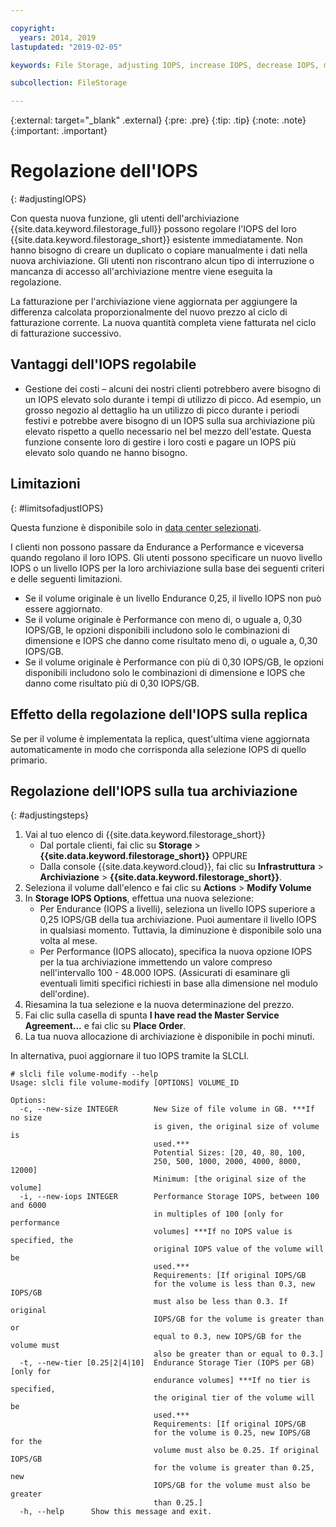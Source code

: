 ```yaml
---

copyright:
  years: 2014, 2019
lastupdated: "2019-02-05"

keywords: File Storage, adjusting IOPS, increase IOPS, decrease IOPS, modify IOPS

subcollection: FileStorage

---
```

{:external: target="_blank" .external}
{:pre: .pre}
{:tip: .tip}
{:note: .note}
{:important: .important}

# Regolazione dell'IOPS
{: #adjustingIOPS}

Con questa nuova funzione, gli utenti dell'archiviazione {{site.data.keyword.filestorage_full}} possono regolare l'IOPS del loro {{site.data.keyword.filestorage_short}} esistente immediatamente. Non hanno bisogno di creare un duplicato o copiare manualmente i dati nella nuova archiviazione. Gli utenti non riscontrano alcun tipo di interruzione o mancanza di accesso all'archiviazione mentre viene eseguita la regolazione.

La fatturazione per l'archiviazione viene aggiornata per aggiungere la differenza calcolata proporzionalmente del nuovo prezzo al ciclo di fatturazione corrente. La nuova quantità completa viene fatturata nel ciclo di fatturazione successivo.


## Vantaggi dell'IOPS regolabile

- Gestione dei costi – alcuni dei nostri clienti potrebbero avere bisogno di un IOPS elevato solo durante i tempi di utilizzo di picco. Ad esempio, un grosso negozio al dettaglio ha un utilizzo di picco durante i periodi festivi e potrebbe avere bisogno di un IOPS sulla sua archiviazione più elevato rispetto a quello necessario nel bel mezzo dell'estate. Questa funzione consente loro di gestire i loro costi e pagare un IOPS più elevato solo quando ne hanno bisogno.

## Limitazioni
{: #limitsofadjustIOPS}

Questa funzione è disponibile solo in [data center selezionati](/docs/infrastructure/FileStorage?topic=FileStorage-news).

I clienti non possono passare da Endurance a Performance e viceversa quando regolano il loro IOPS. Gli utenti possono specificare un nuovo livello IOPS o un livello IOPS per la loro archiviazione sulla base dei seguenti criteri e delle seguenti limitazioni.

- Se il volume originale è un livello Endurance 0,25, il livello IOPS non può essere aggiornato.
- Se il volume originale è Performance con meno di, o uguale a, 0,30 IOPS/GB, le opzioni disponibili includono solo le combinazioni di dimensione e IOPS che danno come risultato meno di, o uguale a, 0,30 IOPS/GB.
- Se il volume originale è Performance con più di 0,30 IOPS/GB, le opzioni disponibili includono solo le combinazioni di dimensione e IOPS che danno come risultato più di 0,30 IOPS/GB.

## Effetto della regolazione dell'IOPS sulla replica

Se per il volume è implementata la replica, quest'ultima viene aggiornata automaticamente in modo che corrisponda alla selezione IOPS di quello primario.

## Regolazione dell'IOPS sulla tua archiviazione
{: #adjustingsteps}

1. Vai al tuo elenco di {{site.data.keyword.filestorage_short}}
    - Dal portale clienti, fai clic su **Storage** > **{{site.data.keyword.filestorage_short}}** OPPURE
    - Dalla console {{site.data.keyword.cloud}}, fai clic su **Infrastruttura** > **Archiviazione** > **{{site.data.keyword.filestorage_short}}**.
2. Seleziona il volume dall'elenco e fai clic su **Actions** > **Modify Volume**
3. In **Storage IOPS Options**, effettua una nuova selezione:
    - Per Endurance (IOPS a livelli), seleziona un livello IOPS superiore a 0,25 IOPS/GB della tua archiviazione. Puoi aumentare il livello IOPS in qualsiasi momento. Tuttavia, la diminuzione è disponibile solo una volta al mese.
    - Per Performance (IOPS allocato), specifica la nuova opzione IOPS per la tua archiviazione immettendo un valore compreso nell'intervallo 100 - 48.000 IOPS. (Assicurati di esaminare gli eventuali limiti specifici richiesti in base alla dimensione nel modulo dell'ordine).
4. Riesamina la tua selezione e la nuova determinazione del prezzo.
5. Fai clic sulla casella di spunta **I have read the Master Service Agreement...** e fai clic su **Place Order**.
6. La tua nuova allocazione di archiviazione è disponibile in pochi minuti.

In alternativa, puoi aggiornare il tuo IOPS tramite la SLCLI.
```
# slcli file volume-modify --help
Usage: slcli file volume-modify [OPTIONS] VOLUME_ID

Options:
  -c, --new-size INTEGER        New Size of file volume in GB. ***If no size
                                is given, the original size of volume is
                                used.***
                                Potential Sizes: [20, 40, 80, 100,
                                250, 500, 1000, 2000, 4000, 8000, 12000]
                                Minimum: [the original size of the volume]
  -i, --new-iops INTEGER        Performance Storage IOPS, between 100 and 6000
                                in multiples of 100 [only for performance
                                volumes] ***If no IOPS value is specified, the
                                original IOPS value of the volume will be
                                used.***
                                Requirements: [If original IOPS/GB
                                for the volume is less than 0.3, new IOPS/GB
                                must also be less than 0.3. If original
                                IOPS/GB for the volume is greater than or
                                equal to 0.3, new IOPS/GB for the volume must
                                also be greater than or equal to 0.3.]
  -t, --new-tier [0.25|2|4|10]  Endurance Storage Tier (IOPS per GB) [only for
                                endurance volumes] ***If no tier is specified,
                                the original tier of the volume will be
                                used.***
                                Requirements: [If original IOPS/GB
                                for the volume is 0.25, new IOPS/GB for the
                                volume must also be 0.25. If original IOPS/GB
                                for the volume is greater than 0.25, new
                                IOPS/GB for the volume must also be greater
                                than 0.25.]
  -h, --help      Show this message and exit.
```
